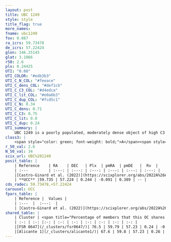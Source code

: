 ```yaml
---
layout: post
title: UBC 1249
style: style
title_flag: true
more_names: 
fname: ubc1249
fov: 0.087
ra_icrs: 59.73478
de_icrs: 57.22424
glon: 146.25145
glat: 3.1066
r50: 2.6
plx: 0.24425
UTI: "0.08"
UTI_COLOR: "#edb3b3"
UTI_C_N_COL: "#feeace"
UTI_C_dens_COL: "#def1cb"
UTI_C_C3_COL: "#d4edca"
UTI_C_lit_COL: "#e0a6b3"
UTI_C_dup_COL: "#fcd5c1"
UTI_C_N: 0.34
UTI_C_dens: 0.71
UTI_C_C3: 0.75
UTI_C_lit: 0.0
UTI_C_dup: 0.24
UTI_summary: |
    UBC 1249 is a poorly populated, moderately dense object of high C3 quality. It was recently reported in the literature.<br><br><span style="color: #99180f; font-weight: bold;">Warning: </span>This is likely a duplicate object, which shares a large percentage of members with at least one previously reported entry.
class3: |
    <span style="color: green; font-weight: bold;">A</span><span style="color: #FFC300; font-weight: bold;">B</span>
r_50_val: 2.6
N_50_val: 34
scix_url: UBC%201249
posit_table: |
    | Reference    | RA    | DEC   | Plx  | pmRA  | pmDE   |  Rv  |
    | :---         | :---: | :---: | :---: | :---: | :---: | :---: |
    |[Castro-Ginard et al. (2022)](https://scixplorer.org/abs/2022A%26A...661A.118C) | 59.62 | 57.17 | 0.24 | -0.1 | 0.39 | -59.06 |
    | **UCC** |59.735 | 57.224 | 0.244 | -0.091 | 0.389 | -- | 
cds_radec: 59.73478,+57.22424
carousel: UCC
fpars_table: |
    | Reference |  Values |
    | :---  |  :---:  |
    | [Castro-Ginard et al. (2022)](https://scixplorer.org/abs/2022A%26A...661A.118C) | `AV=1.528, Dist=3970, logAge=7.211` |
shared_table: |
    | Cluster | <span title="Percentage of members that this OC shares with the ones listed">%</span>   | RA   | DEC   | Plx   | pmRA  | pmDE  | Rv | UTI |
    | :-: | :-: |:-: | :-: | :-: | :-: | :-: | :-: | :-: |
    |[FSR 0647](/_clusters/fsr0647/)| 76.5 | 59.79 | 57.23 | 0.24 | -0.08 | 0.39 | -29.21 |0.58 |
    |[Alicante 1](/_clusters/alicante1/)| 67.6 | 59.8 | 57.23 | 0.26 | -0.07 | 0.39 | -- |0.55 |
---
```

